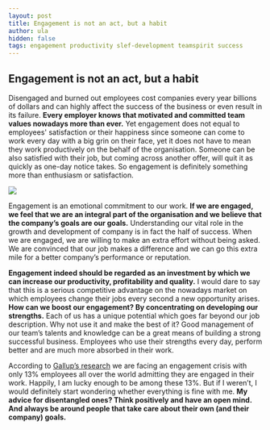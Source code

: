 ```yaml
---
layout: post
title: Engagement is not an act, but a habit 
author: ula
hidden: false
tags: engagement productivity slef-development teamspirit success 
---
```


**Engagement is not an act, but a habit**
-----------------------------------------

Disengaged and burned out employees cost companies every year billions of dollars and can highly affect the success of the business or even result in its failure. **Every employer knows that motivated and committed team values nowadays more than ever.** Yet engagement does not equal to employees' satisfaction or their happiness since someone can come to work every day with a big grin on their face, yet it does not have to mean they work productively on the behalf of the organisation. Someone can be also satisfied with their job, but coming across another offer, will quit it as quickly as one-day notice takes. So engagement is definitely something more than enthusiasm or satisfaction. 

![](https://lh3.googleusercontent.com/-EdpYW6pW_4E/WeBzI3bvXJI/AAAAAAAAAYg/7PF3Ro3LLRgwWb8ZswmKqc3NQWfLZ5F8wCLcBGAs/s0/edu-lauton-71055EEEE.jpg)

Engagement is an emotional commitment to our work. **If we are engaged, we feel that we are an integral part of the organisation and we believe that the company’s goals are our goals.** Understanding our vital role in the growth and development of company is in fact the half of success. When we are engaged, we are willing to make an extra effort without being asked. We are convinced that our job makes a difference and we can go this extra mile for a better company’s performance or reputation. 

**Engagement indeed should be regarded as an investment by which we can increase our productivity, profitability and quality.** I would dare to say that this is a serious competitive advantage on the nowadays market on which employees change their jobs every second a new opportunity arises. **How can we boost our engagement? By concentrating on developing our strengths.** Each of us has a unique potential which goes far beyond our job description. Why not use it and make the best of it? Good management of our team’s talents and knowledge can be a great means of building a strong successful business. Employees who use their strengths every day, perform better and are much more absorbed in their work. 

According to [Gallup’s research](http://news.gallup.com/businessjournal/188033/worldwide-employee-engagement-crisis.aspx) we are facing an engagement crisis with only 13% employees all over the world admitting they are engaged in their work. Happily, I am lucky enough to be among these 13%. But if I weren’t, I would definitely start wondering whether everything is fine with me. **My advice for disentangled ones? Think positively and have an open mind. And always be around people that take care about their own (and their company) goals.**

